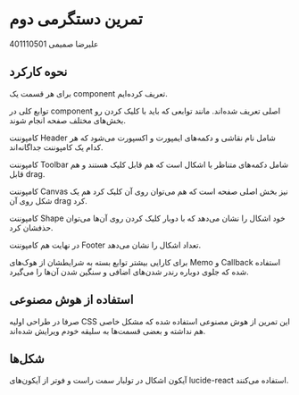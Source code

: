 # تمرین دستگرمی دوم

علیرضا صمیمی 401110501

## نحوه کارکرد

برای هر قسمت یک component تعریف کرده‌ایم.

توابع کلی در component اصلی تعریف شده‌اند. مانند توابعی که باید با کلیک کردن رو بخش‌های مختلف صفحه انجام شوند.

کامپوننت Header شامل نام نقاشی و دکمه‌های ایمپورت و اکسپورت می‌شود که هر کدام یک کامپوننت جداگانه‌اند.

کامپوننت Toolbar شامل دکمه‌های متناظر با اشکال است که هم قابل کلیک هستند و هم قابل drag.

کامپوننت Canvas نیز بخش اصلی صفحه است که هم می‌توان روی آن کلیک کرد هم یک شکل روی آن drag کرد.

کامپوننت Shape خود اشکال را نشان می‌دهد که با دوبار کلیک کردن روی آن‌ها می‌توان حذفشان کرد.

در نهایت هم کامپوننت Footer تعداد اشکال را نشان می‌دهد.

برای کارایی بیشتر توابع بسته به شرایطشان از هوک‌های Memo و Callback استفاده شده که جلوی دوباره رندر شدن‌های اضافی و سنگین شدن آن‌ها را می‌گیرد.

## استفاده از هوش مصنوعی

صرفا در طراحی اولیه CSS این تمرین از هوش مصنوعی استفاده شده که مشکل خاصی هم نداشته و بعضی قسمت‌ها به سلیقه خودم ویرایش شده‌اند.

## شکل‌ها

آیکون اشکال در تولبار سمت راست و فوتر از آیکون‌های lucide-react استفاده می‌کنند.
